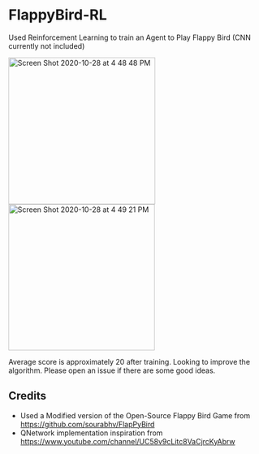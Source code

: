 # FlappyBird-RL
Used Reinforcement Learning to train an Agent to Play Flappy Bird (CNN currently not included)

<img width="289" alt="Screen Shot 2020-10-28 at 4 48 48 PM" src="https://user-images.githubusercontent.com/37857112/97495320-ddcf9380-193d-11eb-8e13-88b6dd817630.png">
<img width="288" alt="Screen Shot 2020-10-28 at 4 49 21 PM" src="https://user-images.githubusercontent.com/37857112/97495321-de682a00-193d-11eb-92ce-6bed5c6287c3.png">

Average score is approximately 20 after training. Looking to improve the algorithm. Please open an issue if there are some good ideas.

## Credits
- Used a Modified version of the Open-Source Flappy Bird Game from https://github.com/sourabhv/FlapPyBird
- QNetwork implementation inspiration from https://www.youtube.com/channel/UC58v9cLitc8VaCjrcKyAbrw
